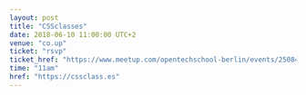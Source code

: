```yaml
---
layout: post
title: "CSSclasses"
date: 2018-06-10 11:00:00 UTC+2
venue: "co.up"
ticket: "rsvp"
ticket_href: "https://www.meetup.com/opentechschool-berlin/events/250845199/"
time: "11am"
href: "https://cssclass.es"
---
```

